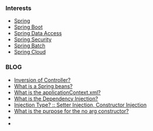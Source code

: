 
### Interests

- [Spring]()
- [Spring Boot]()
- [Spring Data Access]()
- [Spring Security]()
- [Spring Batch]()
- [Spring Cloud]()


### BLOG

- [Inversion of Controller?]()
- [What is a Spring beans?]()
- [What is the applicationContext.xml?]()
- [What is the Dependency Injection?]()
- [Injection Type? :: Setter Injection, Constructor Injection]()
- [What is the purpose for the no arg constructor?]()
- 
- 

